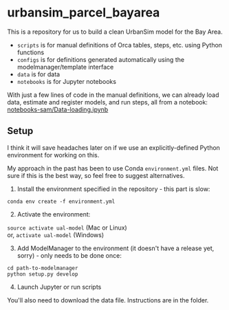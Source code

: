 # urbansim_parcel_bayarea

This is a repository for us to build a clean UrbanSim model for the Bay Area.

- `scripts` is for manual definitions of Orca tables, steps, etc. using Python functions
- `configs` is for definitions generated automatically using the modelmanager/template interface
- `data` is for data
- `notebooks` is for Jupyter notebooks

With just a few lines of code in the manual definitions, we can already load data, estimate and register models, and run steps, all from a notebook: [notebooks-sam/Data-loading.ipynb](https://github.com/ual/urbansim_parcel_bayarea/blob/master/notebooks-sam/Data-loading.ipynb)


## Setup

I think it will save headaches later on if we use an explicitly-defined Python environment for working on this.

My approach in the past has been to use Conda `environment.yml` files. Not sure if this is the best way, so feel free to suggest alternatives.

1. Install the environment specified in the repository - this part is slow:

`conda env create -f environment.yml`

2. Activate the environment:

`source activate ual-model` (Mac or Linux)  
or, `activate ual-model` (Windows)

3. Add ModelManager to the environment (it doesn't have a release yet, sorry) - only needs to be done once:

`cd path-to-modelmanager`  
`python setup.py develop`

4. Launch Jupyter or run scripts

You'll also need to download the data file. Instructions are in the folder.
